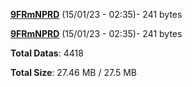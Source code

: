 [**9FRmNPRD**](/data/9FRmNPRD.txt) (15/01/23 - 02:35)- 241 bytes

[**9FRmNPRD**](/data/9FRmNPRD.txt) (15/01/23 - 02:35)- 241 bytes

**Total Datas**: 4418

**Total Size**: 27.46 MB / 27.5 MB
